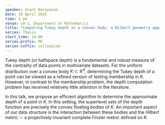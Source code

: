 ```yaml
---
speaker: Anant Narayanan
date: 28 April 2025
time: 2 pm
venue: LH-1, Department of Mathematics
title: "Computing Tukey depth in a convex body: a Hilbert geometry approach"
series: Thesis
start_time: 14:00
series-prefix: MS
series-suffix: colloquium
---
```


Tukey depth (or halfspace depth) is a fundamental and robust measure of the centrality of data points in multivariate datasets. For the uniform distribution
over a convex body $K \subset \mathbb{R}^d$, determining the Tukey depth of a point can be viewed as a refined version of testing membership in $K$. However,
in contrast to the membership problem, the depth computation problem has received relatively little attention in the literature.

In this talk, we propose an efficient algorithm to determine the approximate depth of a point in $K$. In this setting, the superlevel sets of the depth function
are precisely the convex floating bodies of $K$. An important aspect of our data structure is the interaction between these bodies and the Hilbert metric -- a
projectively-invariant complete Finsler metric defined on $K$.

